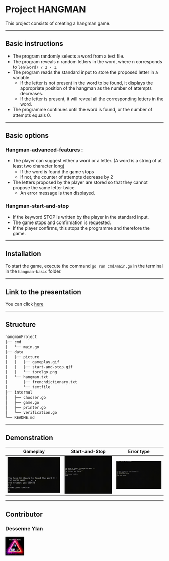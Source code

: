 # Project HANGMAN 
This project consists of creating a hangman game. 
___
## Basic instructions
- The program randomly selects a word from a text file.
- The program reveals n random letters in the word, where n corresponds to `len(word) / 2 - 1`.
- The program reads the standard input to store the proposed letter in a variable.
  - If the letter is not present in the word to be found, it displays the appropriate position of the hangman as the number of attempts decreases.
  - If the letter is present, it will reveal all the corresponding letters in the word.
- The programme continues until the word is found, or the number of attempts equals 0.
___
## Basic options
### Hangman-advanced-features :
- The player can suggest either a word or a letter. (A word is a string of at least two character long)
  - If the word is found the game stops
  - If not, the counter of attempts decrease by 2
- The letters proposed by the player are stored so that they cannot propose the same letter twice.
  - An error message is then displayed.
### Hangman-start-and-stop
- If the keyword STOP is written by the player in the standard input.
- The game stops and confirmation is requested.
- If the player confirms, this stops the programme and therefore the game.
___
## Installation
To start the game, execute the command `go run cmd/main.go` in the terminal in the `hangman-basic` folder.
___
## Link to the presentation 
You can click [here](https://www.canva.com/design/DAGTvU8RcwA/MU3fzzg1SiefeD-5hWdasA/edit?utm_content=DAGTvU8RcwA&utm_campaign=designshare&utm_medium=link2&utm_source=sharebutton)
___
## Structure
```console
hangmanProject
├── cmd 
│   └── main.go
├── data
│   ├── picture
│   │   ├── gameplay.gif
│   │   ├── start-and-stop.gif
│   │   └── torolgo.png
│   └── hangman.txt 
│       ├── frenchdictionary.txt
│       └── textfile
├── internal
│   ├── chooser.go
│   ├── game.go
│   ├── printer.go
│   └── verification.go
└── README.md
```
___
## Demonstration

| Gameplay                              | Start-and-Stop                              | Error type                         |
|---------------------------------------|---------------------------------------------|------------------------------------|
| <img src="data/picture/gameplay.gif"> | <img src="data/picture/start-and-stop.gif"> | <img src="data/picture/error.gif"> |
___
## Contributor
### Dessenne Ylan
<a href="https://ytrack.learn.ynov.com/git/dylan"><img src="data/picture/torolgo.png" width=60wh>